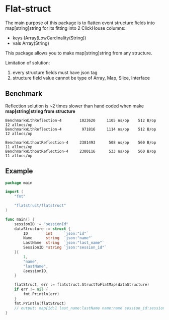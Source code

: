 # Flat-struct
The main purpose of this package is to flatten event structure fields into map[string]string for its fitting into 2 ClickHouse columns: 
 * keys (Array(LowCardinality(String))
 * vals Array(String)

This package allows you to make map[string]string from any structure.

Limitation of solution:
 1. every structure fields must have json tag
 2. structure field value cannot be type of Array, Map, Slice, Interface

## Benchmark
Reflection solution is ~2 times slower than hand coded when make **map[string]string from structure** 

````
BenchmarkWithReflection-4      	 1023620	 1105 ns/op	   512 B/op	   12 allocs/op
BenchmarkWithReflection-4      	  971816	 1114 ns/op	   512 B/op	   12 allocs/op

BenchmarkWithoutReflection-4   	 2381493	  508 ns/op	   560 B/op	   11 allocs/op
BenchmarkWithoutReflection-4   	 2300116	  533 ns/op	   560 B/op	   11 allocs/op
````

## Example
```go
package main

import (
	"fmt"

	"flatstruct/flatstruct"
)

func main() {
	sessionID := "sessionId"
	dataStructure := struct {
		ID        int     `json:"id"`
		Name      string  `json:"name"`
		LastName  string  `json:"last_name"`
		SessionID *string `json:"session_id"`
	}{
		1,
		"name",
		"lastName",
		&sessionID,
	}

	flatStruct, err := flatstruct.StructToFlatMap(dataStructure)
	if err != nil {
		fmt.Println(err)
	}
	fmt.Println(flatStruct)
	// output: map[id:1 last_name:lastName name:name session_id:sessionId]
}
```
